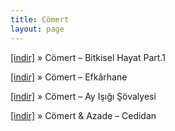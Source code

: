 ```yaml
---
title: Cömert
layout: page
---
```


<a href="https://cloud.mail.ru/public/009267f44368/C%C3%B6mert%20-%20Bitkisel%20Hayat%20Part1" target="_blank">[indir]</a>  »  Cömert &#8211; Bitkisel Hayat Part.1

<a href="https://cloud.mail.ru/public/8640a63d1aad/C%C3%B6mert%20-%20Efk%C3%A2rhane" target="_blank">[indir]</a>  »  Cömert &#8211; Efkârhane

<a href="https://cloud.mail.ru/public/7db2bf7de224/C%C3%B6mert%20-%20Ay%20I%C5%9F%C4%B1%C4%9F%C4%B1%20%C5%9Eovalyesi" target="_blank">[indir]</a>  »  Cömert &#8211; Ay Işığı Şövalyesi

<a href="https://cloud.mail.ru/public/7b0efbbc8ccd/Azade%20%26%20C%C3%B6mert%20-%20Cediddan" target="_blank">[indir]</a>  »  Cömert & Azade &#8211; Cedidan